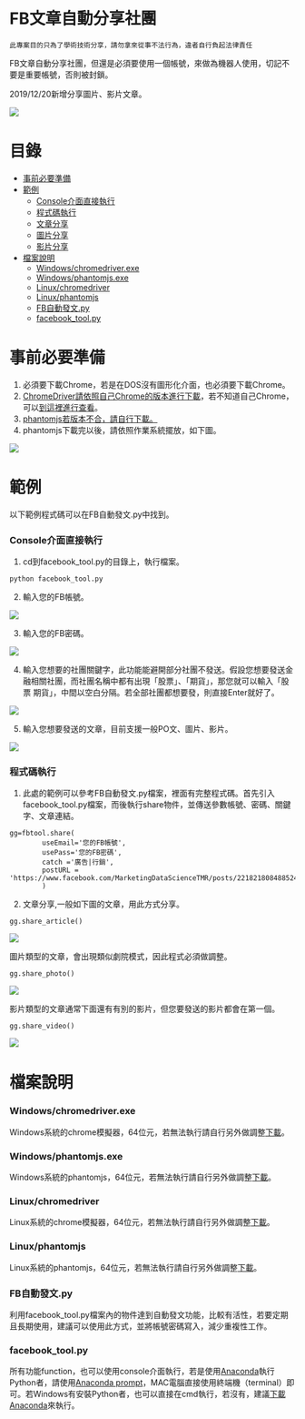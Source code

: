 FB文章自動分享社團
=========

`此專案目的只為了學術技術分享，請勿拿來從事不法行為，違者自行負起法律責任`

FB文章自動分享社團，但還是必須要使用一個帳號，來做為機器人使用，切記不要是重要帳號，否則被封鎖。

2019/12/20新增分享圖片、影片文章。

<img src="https://i.imgur.com/841nwcA.png"/>

目錄
=================
* [事前必要準備](#事前必要準備)
* [範例](#範例)
    * [Console介面直接執行](#Console介面直接執行)
    * [程式碼執行](#程式碼執行)
    * [文章分享](#文章分享)
    * [圖片分享](#圖片分享)
    * [影片分享](#影片分享)
* [檔案說明](#檔案說明)
    * [Windows/chromedriver.exe](#Windowschromedriverexe)
    * [Windows/phantomjs.exe](#Windowsphantomjsexe)
    * [Linux/chromedriver](#Linuxchromedriver)
    * [Linux/phantomjs](#Linuxphantomjs)
    * [FB自動發文.py](#FB自動發文py)
    * [facebook_tool.py](#facebook_toolpy)
 
事前必要準備
=================
1. 必須要下載Chrome，若是在DOS沒有圖形化介面，也必須要下載Chrome。
2. [ChromeDriver請依照自己Chrome的版本進行下載](https://chromedriver.chromium.org/downloads)，若不知道自己Chrome，可以[到這裡進行查看](https://chromedriver.storage.googleapis.com/LATEST_RELEASE)。
4. [phantomjs若版本不合，請自行下載。](https://phantomjs.org/download.html)
5. phantomjs下載完以後，請依照作業系統擺放，如下圖。
<img src="https://i.imgur.com/vxk2PXt.png"/>

範例
=================
以下範例程式碼可以在FB自動發文.py中找到。

### Console介面直接執行

1. cd到facebook_tool.py的目錄上，執行檔案。

```
python facebook_tool.py
```

2. 輸入您的FB帳號。

<img src="https://imgur.com/7Ms1rJL.png"/>

3. 輸入您的FB密碼。

<img src="https://imgur.com/JgQB7xW.png"/>

4. 輸入您想要的社團關鍵字，此功能能避開部分社團不發送。假設您想要發送金融相關社團，而社團名稱中都有出現「股票」、「期貨」，那您就可以輸入「股票 期貨」，中間以空白分隔。若全部社團都想要發，則直接Enter就好了。

<img src="https://imgur.com/LuEUhof.png"/>

5. 輸入您想要發送的文章，目前支援一般PO文、圖片、影片。

<img src="https://imgur.com/tqc1G0f.png"/>

### 程式碼執行

1. 此處的範例可以參考FB自動發文.py檔案，裡面有完整程式碼。首先引入facebook_tool.py檔案，而後執行share物件，並傳送參數帳號、密碼、關鍵字、文章連結。

```
gg=fbtool.share( 
        useEmail='您的FB帳號', 
        usePass='您的FB密碼', 
        catch ='廣告|行銷', 
        postURL = 'https://www.facebook.com/MarketingDataScienceTMR/posts/221821808488524'
        )
```

 

2. 文章分享,一般如下圖的文章，用此方式分享。

```
gg.share_article()
```
<img src="https://imgur.com/mQvKTLo.png"/>

圖片類型的文章，會出現類似劇院模式，因此程式必須做調整。

```
gg.share_photo()
```
<img src="https://imgur.com/ifF0o38.png"/>

影片類型的文章通常下面還有有別的影片，但您要發送的影片都會在第一個。

```
gg.share_video()
```

<img src="https://imgur.com/duyYYxr.png"/>


檔案說明
=================

### Windows/chromedriver.exe
Windows系統的chrome模擬器，64位元，若無法執行請自行另外做調整[下載](https://chromedriver.chromium.org/downloads)。

### Windows/phantomjs.exe
Windows系統的phantomjs，64位元，若無法執行請自行另外做調整[下載](https://phantomjs.org/download.html)。

### Linux/chromedriver
Linux系統的chrome模擬器，64位元，若無法執行請自行另外做調整[下載](https://chromedriver.chromium.org/downloads)。

### Linux/phantomjs
Linux系統的phantomjs，64位元，若無法執行請自行另外做調整[下載](https://phantomjs.org/download.html)。

### FB自動發文.py
利用facebook_tool.py檔案內的物件達到自動發文功能，比較有活性，若要定期且長期使用，建議可以使用此方式，並將帳號密碼寫入，減少重複性工作。

### facebook_tool.py
所有功能function，也可以使用console介面執行，若是使用[Anaconda](https://www.anaconda.com/distribution/)執行Python者，請使用[Anaconda prompt](https://www.anaconda.com/distribution/)，MAC電腦直接使用終端機（terminal）即可。若Windows有安裝Python者，也可以直接在cmd執行，若沒有，建議[下載Anaconda](https://www.anaconda.com/distribution/)來執行。

